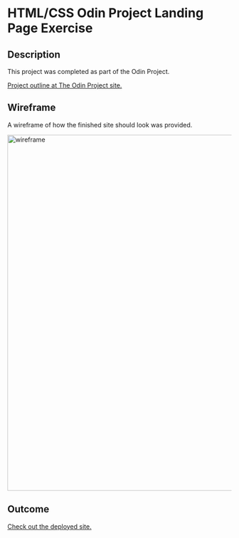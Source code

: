 # HTML/CSS Odin Project Landing Page Exercise

## Description
This project was completed as part of the Odin Project. 

[Project outline at The Odin Project site.](https://www.theodinproject.com/lessons/foundations-landing-page)

## Wireframe
A wireframe of how the finished site should look was provided.

<img width="800" alt="wireframe" src="https://user-images.githubusercontent.com/59127869/164000987-efc83f53-04dd-4bca-8e33-807c2b225dc6.png">

## Outcome

[Check out the deployed site.](https://jhugray.github.io/odincss/)
